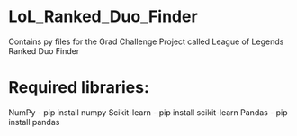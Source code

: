 # LoL_Ranked_Duo_Finder
Contains py files for the Grad Challenge Project called League of Legends Ranked Duo Finder

# Required libraries:
NumPy - pip install numpy
Scikit-learn - pip install scikit-learn
Pandas - pip install pandas
